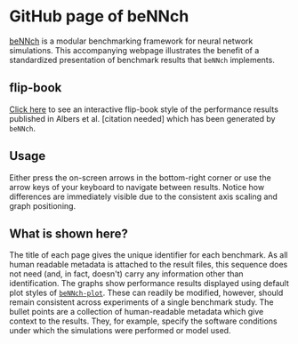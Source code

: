 <!-- 
beNNch - Unified execution, collection, analysis and
comparison of neural network simulation benchmarks.
Copyright (C) 2021 Forschungszentrum Juelich GmbH, INM-6

This program is free software: you can redistribute it and/or modify it under
the terms of the GNU General Public License as published by the Free Software
Foundation, either version 3 of the License, or (at your option) any later
version.
This program is distributed in the hope that it will be useful, but WITHOUT ANY
WARRANTY; without even the implied warranty of MERCHANTABILITY or FITNESS FOR A
PARTICULAR PURPOSE. See the GNU General Public License for more details.
You should have received a copy of the GNU General Public License along with
this program. If not, see <https://www.gnu.org/licenses/>.

SPDX-License-Identifier: GPL-3.0-or-later
-->

# GitHub page of beNNch

[beNNch](https://github.com/INM-6/beNNch) is a modular benchmarking framework for neural network simulations. This accompanying webpage illustrates the benefit of a standardized presentation of benchmark results that `beNNch` implements. 

## flip-book

[Click here](./flipbook.html) to see an interactive flip-book style of the performance results published in Albers et al. [citation needed] which has been generated by `beNNch`.

## Usage

Either press the on-screen arrows in the bottom-right corner or use the arrow keys of your keyboard to navigate between results. Notice how differences are immediately visible due to the consistent axis scaling and graph positioning.

## What is shown here?

The title of each page gives the unique identifier for each benchmark. As all human readable metadata is attached to the result files, this sequence does not need (and, in fact, doesn't) carry any information other than identification.
The graphs show performance results displayed using default plot styles of [`beNNch-plot`](https://github.com/INM-6/beNNch-plot). These can readily be modified, however, should remain consistent across experiments of a single benchmark study.
The bullet points are a collection of human-readable metadata which give context to the results. They, for example, specify the software conditions under which the simulations were performed or model used.